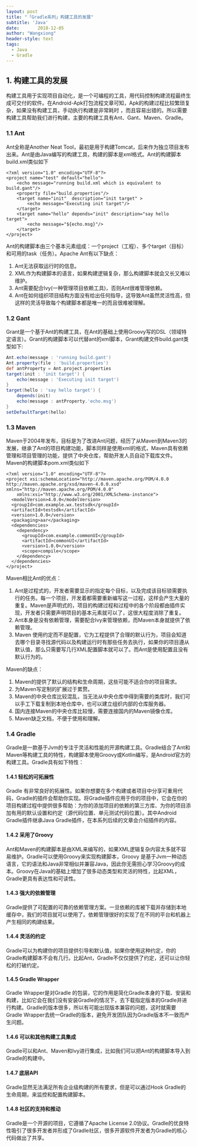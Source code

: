 ```yaml
---
layout: post
title: "「Gradle系列」构建工具的发展"
subtitle: 'Java'
date:       2018-12-05
author: "Wangxiong"
header-style: text
tags:
  - Java
  - Gradle
---
```

## 1. 构建工具的发展

构建工具用于实现项目自动化，是一个可编程的工具，用代码控制构建流程最终生成可交付的软件。在Android-Apk打包流程文章可知，Apk的构建过程比较繁琐复杂，如果没有构建工具，手动执行构建是非常耗时 ，而且容易出错的。所以需要构建工具帮助我们进行构建，主要的构建工具有Ant、Gant、Maven、Gradle。

### 1.1 Ant

Ant全称是Another Neat Tool，最初是用于构建Tomcat，后来作为独立项目发布出来。Ant是由Java编写的构建工具，构建的脚本是xml格式。Ant的构建脚本build.xml类似如下

```x&#39;m
<?xml version="1.0" encoding="UTF-8"?>
<project name="test" default="hello">
    <echo message="running build.xml which is equivalent to build.gant"/>
    <property file="build.properties"/>    
    <target name="init"  description="init target" > 
        <echo message="Executing init target"/>
    </target> 
    <target name="hello" depends="init" description="say hello target"> 
        <echo message="${echo.msg}"/>
    </target>
</project>
```

Ant的构建脚本由三个基本元素组成：一个project（工程）、多个target（目标）和可用的task（任务）。Apache Ant有以下缺点：

1. Ant无法获取运行时的信息。
2. XML作为构建脚本的语言，如果构建逻辑复杂，那么构建脚本就会又长又难以维护。
3. Ant需要配合Ivy(一种管理项目依赖工具)，否则Ant很难管理依赖。
4. Ant在如何组织项目结构方面没有给出任何指导，这导致Ant虽然灵活性高，但这样的灵活导致每个构建脚本都是唯一的而且很难被理解。

### 1.2 Gant

Grant是一个基于Ant的构建工具，在Ant的基础上使用Groovy写的DSL（领域特定语言）。Grant的构建脚本可以代替ant的xml脚本，Grant构建文件build.gant类型如下:

```groovy
Ant.echo(message : 'running build.gant')
Ant.property(file : 'build.properties')
def antProperty = Ant.project.properties
target(init : 'init target') {
    echo(message : 'Executing init target')
}
target(hello : 'say hello target') {
    depends(init)
    echo(message : antProperty.'echo.msg')
}
setDefaultTarget(hello)
```

### 1.3 Maven

Maven于2004年发布，目标是为了改进Ant问题，经历了从Maven到Maven3的发展，继承了Ant的项目构建功能，脚本同样是使用xml的格式，Maven具有依赖管理和项目管理的功能，提供了中央仓库，帮助开发人员自动下载库文件。Maven的构建脚本pom.xml类似如下

```x&#39;m
<?xml version="1.0" encoding="UTF-8"?>
<project xsi:schemaLocation="http://maven.apache.org/POM/4.0.0 http://maven.apache.org/xsd/maven-4.0.0.xsd" xmlns="http://maven.apache.org/POM/4.0.0"
    xmlns:xsi="http://www.w3.org/2001/XMLSchema-instance">
  <modelVersion>4.0.0</modelVersion>
  <groupId>com.example.wx.testsdk</groupId>
  <artifactId>testsdk</artifactId>
  <version>1.0.0</version>
  <packaging>aar</packaging>
  <dependencies>
    <dependency>
      <groupId>com.example.commonUI</groupId>
      <artifactId>commonUI</artifactId>
      <version>1.0.0</version>
      <scope>compile</scope>
    </dependency>
  </dependencies>
</project>
```

Maven相比Ant的优点：

1. Ant是过程式的，开发者需要显示的指定每个目标，以及完成该目标锁需要执行的任务。每一个项目，开发着都需要重新编写这一过程，这样会产生大量的重复。Maven是声明式的，项目的构建过程和过程中的各个阶段都由插件实现，开发者只需要声明项目的基本元素就可以了，这很大程度消除了重复。
2. Ant本身是没有依赖管理，需要配合Ivy来管理依赖，而Maven本身就提供了依赖管理。
3. Maven 使用约定而不是配置，它为工程提供了合理的默认行为，项目会知道去哪个目录寻找源代码以及构建运行时有那些任务去执行，如果你的项目遵从默认值，那么只需要写几行XML配置脚本就可以了。而Ant是使用配置且没有默认行为的。

Maven的缺点：

1. Maven的提供了默认的结构和生命周期，这些可能不适合你的项目需求。
2. 为Maven写定制的扩展过于累赘。
3. Maven的中央仓库比较混乱，当无法从中央仓库中得到需要的类库时，我们可以手工下载复制到本地仓库中，也可以建立组织内部的仓库服务器。
4. 国内连接Maven的中央仓库比较慢，需要连接国内的Maven镜像仓库。
5. Maven缺乏文档，不便于使用和理解。

### 1.4 Gradle

Gradle是一款基于Jvm的专注于灵活和性能的开源构建工具。Gradle结合了Ant和Maven等构建工具的特性，构建脚本使用Groovy或Kotlin编写，是Android官方的构建工具。Gradle具有如下特性：

#### 1.4.1 轻松的可拓展性

Gradle 有非常良好的拓展性。如果你想要在多个构建或者项目中分享可重用代码，Gradle的插件会帮助你实现。将Gradle插件应用于你的项目中，它会在你的项目构建过程中提供很多帮助：为你的添加项目的依赖的第三方库、为你的项目添加有用的默认设置和约定（源代码位置、单元测试代码位置）。其中Android Gradle插件继承Java Gradle插件，在本系列后续的文章会介绍插件的内容。

#### 1.4.2 采用了Groovy

Ant和Maven的构建脚本是由XML来编写的，如果XML逻辑复杂内容太多就不容易维护。Gradle可以使用Groovy来实现构建脚本，Groovy 是基于Jvm一种动态语言，它的语法和Java非常相似并兼容Java，因此你无需担心学习Groovy的成本。Groovy在Java的基础上增加了很多动态类型和灵活的特性，比起XML，Gradle更具有表达性和可读性。

#### 1.4.3 强大的依赖管理

Gradle提供了可配置的可靠的依赖管理方案。一旦依赖的库被下载并存储到本地缓存中，我们的项目就可以使用了。依赖管理很好的实现了在不同的平台和机器上产生相同的构建结果。

#### 1.4.4 灵活的约定

Gradle可以为构建你的项目提供引导和默认值，如果你使用这种约定，你的Gradle构建脚本不会有几行。比起Ant，Gradle不仅仅提供了约定，还可以让你轻松的打破约定。

#### 1.4.5 Gradle Wrapper

Gradle Wrapper是对Gradle 的包装，它的作用是简化Gradle本身的下载、安装和构建，比如它会在我们没有安装Gradle的情况下，去下载指定版本的Gradle并进行构建。Gradle的版本很多，所以有可能出现版本兼容的问题，这时就需要Gradle Wrapper去统一Gradle的版本，避免开发团队因为Gradle版本不一致而产生问题。

#### 1.4.6 可以和其他构建工具集成

Gradle可以和Ant、Maven和Ivy进行集成，比如我们可以把Ant的构建脚本导入到Gradle的构建中。

#### 1.4.7 底层API

Gradle显然无法满足所有企业级构建的所有要求，但是可以通过Hook Gradle的生命周期，来监控和配置构建脚本。

#### 1.4.8 社区的支持和推动

Gradle是一个开源的项目，它遵循了Apache License 2.0协议。Gradle的优良特性吸引了很多开发者并形成了Gradle社区，很多开源软件开发者为Gradle的核心代码做出了共享。

